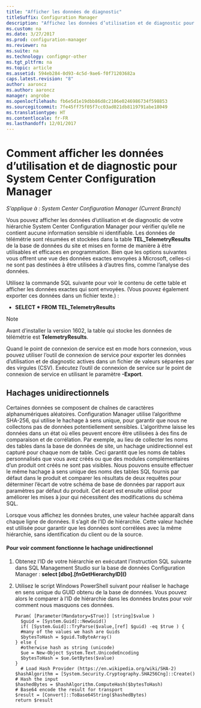 ```yaml
---
title: "Afficher les données de diagnostic"
titleSuffix: Configuration Manager
description: "Affichez les données d’utilisation et de diagnostic pour vérifier que votre hiérarchie System Center Configuration Manager ne contient aucune information sensible."
ms.custom: na
ms.date: 3/27/2017
ms.prod: configuration-manager
ms.reviewer: na
ms.suite: na
ms.technology: configmgr-other
ms.tgt_pltfrm: na
ms.topic: article
ms.assetid: 594eb284-0d93-4c5d-9ae6-f0f71203682a
caps.latest.revision: "8"
author: aaroncz
ms.author: aaroncz
manager: angrobe
ms.openlocfilehash: fb6e5d1e19dbb86d8c2106e0246986734f598853
ms.sourcegitcommit: 7fe45ff75f05f7cc03ad021db8119791abe18049
ms.translationtype: HT
ms.contentlocale: fr-FR
ms.lasthandoff: 12/01/2017
---
```

# <a name="how-to-view-diagnostics-and-usage-data-for-system-center-configuration-manager"></a>Comment afficher les données d’utilisation et de diagnostic pour System Center Configuration Manager

*S’applique à : System Center Configuration Manager (Current Branch)*

Vous pouvez afficher les données d’utilisation et de diagnostic de votre hiérarchie System Center Configuration Manager pour vérifier qu’elle ne contient aucune information sensible ni identifiable. Les données de télémétrie sont résumées et stockées dans la table **TEL_TelemetryResults** de la base de données du site et mises en forme de manière à être utilisables et efficaces en programmation. Bien que les options suivantes vous offrent une vue des données exactes envoyées à Microsoft, celles-ci ne sont pas destinées à être utilisées à d’autres fins, comme l’analyse des données.  

Utilisez la commande SQL suivante pour voir le contenu de cette table et afficher les données exactes qui sont envoyées. (Vous pouvez également exporter ces données dans un fichier texte.) :  

-   **SELECT \* FROM TEL_TelemetryResults**  

> [!NOTE]  
>  Avant d’installer la version 1602, la table qui stocke les données de télémétrie est **TelemetryResults**.  

Quand le point de connexion de service est en mode hors connexion, vous pouvez utiliser l’outil de connexion de service pour exporter les données d’utilisation et de diagnostic actives dans un fichier de valeurs séparées par des virgules (CSV). Exécutez l’outil de connexion de service sur le point de connexion de service en utilisant le paramètre **-Export**.  

##  <a name="bkmk_hashes"></a> Hachages unidirectionnels  
Certaines données se composent de chaînes de caractères alphanumériques aléatoires. Configuration Manager utilise l’algorithme SHA-256, qui utilise le hachage à sens unique, pour garantir que nous ne collectons pas de données potentiellement sensibles. L’algorithme laisse les données dans un état où elles peuvent encore être utilisées à des fins de comparaison et de corrélation. Par exemple, au lieu de collecter les noms des tables dans la base de données de site, un hachage unidirectionnel est capturé pour chaque nom de table. Ceci garantit que les noms de tables personnalisés que vous avez créés ou que des modules complémentaires d’un produit ont créés ne sont pas visibles. Nous pouvons ensuite effectuer le même hachage à sens unique des noms des tables SQL fournis par défaut dans le produit et comparer les résultats de deux requêtes pour déterminer l’écart de votre schéma de base de données par rapport aux paramètres par défaut du produit. Cet écart est ensuite utilisé pour améliorer les mises à jour qui nécessitent des modifications du schéma SQL.  

Lorsque vous affichez les données brutes, une valeur hachée apparaît dans chaque ligne de données. Il s’agit de l’ID de hiérarchie. Cette valeur hachée est utilisée pour garantir que les données sont corrélées avec la même hiérarchie, sans identification du client ou de la source.  

#### <a name="to-see-how-the-one-way-hash-works"></a>Pour voir comment fonctionne le hachage unidirectionnel  

1.  Obtenez l’ID de votre hiérarchie en exécutant l’instruction SQL suivante dans SQL Management Studio sur la base de données Configuration Manager : **select [dbo].[fnGetHierarchyID]\(\)**  

2.  Utilisez le script Windows PowerShell suivant pour réaliser le hachage en sens unique du GUID obtenu de la base de données. Vous pouvez alors le comparer à l’ID de hiérarchie dans les données brutes pour voir comment nous masquons ces données.  

    ```  
    Param( [Parameter(Mandatory=$True)] [string]$value )  
      $guid = [System.Guid]::NewGuid()  
      if( [System.Guid]::TryParse($value,[ref] $guid) -eq $true ) {  
      #many of the values we hash are Guids  
      $bytesToHash = $guid.ToByteArray()  
    } else {  
      #otherwise hash as string (unicode)  
      $ue = New-Object System.Text.UnicodeEncoding  
      $bytesToHash = $ue.GetBytes($value)   
    }  
      # Load Hash Provider (https://en.wikipedia.org/wiki/SHA-2)   
    $hashAlgorithm = [System.Security.Cryptography.SHA256Cng]::Create()    
    # Hash the input   
    $hashedBytes = $hashAlgorithm.ComputeHash($bytesToHash)              
    # Base64 encode the result for transport   
    $result = [Convert]::ToBase64String($hashedBytes)    
    return $result   
    ```  
